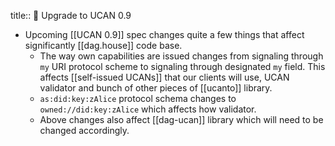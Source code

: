 title:: 🚦 Upgrade to UCAN 0.9

- Upcoming [[UCAN 0.9]] spec changes quite a few things that affect significantly [[dag.house]] code base.
	- The way own capabilities are issued changes from signaling through `my` URI protocol scheme to signaling through designated `my` field. This affects [[self-issued UCANs]] that our clients will use, UCAN validator and bunch of other pieces of [[ucanto]] library.
	- `as:did:key:zAlice` protocol schema changes to `owned://did:key:zAlice` which affects how validator.
	- Above changes also affect [[dag-ucan]] library which will need to be changed accordingly.